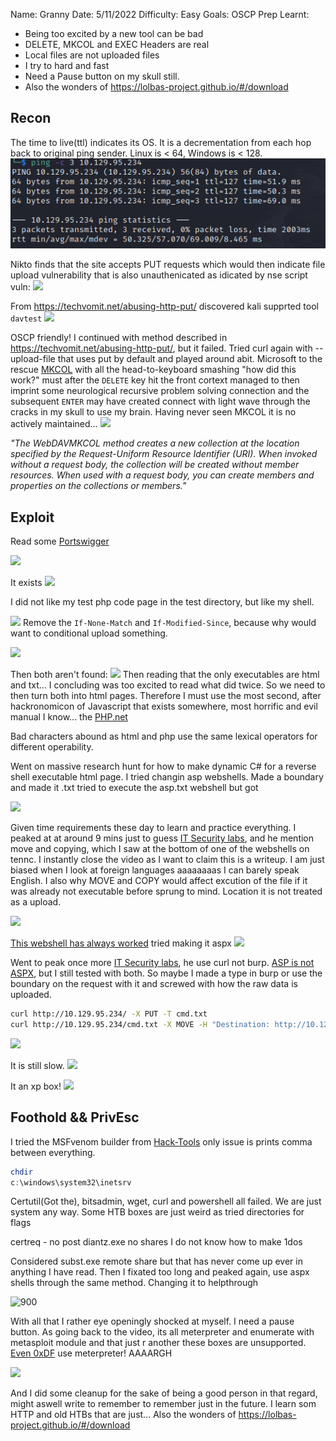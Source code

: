 
Name: Granny
Date:  5/11/2022
Difficulty:  Easy
Goals:  OSCP Prep 
Learnt:
- Being too excited by a new tool can be bad 
- DELETE, MKCOL and EXEC Headers are real
- Local files are not uploaded files
- I try to hard and fast
- Need a Pause button on my skull still. 
- Also the wonders of https://lolbas-project.github.io/#/download 

## Recon

The time to live(ttl) indicates its OS. It is a decrementation from each hop back to original ping sender. Linux is < 64, Windows is < 128.
![ping](HackTheBox/Retired-Machines/Granny/Screenshots/ping.png)

Nikto finds that the site accepts PUT requests which would then indicate file upload vulnerability that is also unauthenicated  as idicated by nse script vuln: 
![](vuln.png)

From https://techvomit.net/abusing-http-put/ discovered kali supprted tool `davtest`
![](wonderousWEBdav.png)

OSCP friendly! I continued with method described in https://techvomit.net/abusing-http-put/, but it failed. Tried curl again with --upload-file that uses put by default and played around abit. Microsoft to the rescue  [MKCOL](https://learn.microsoft.com/en-us/previous-versions/office/developer/exchange-server-2003/aa142923(v=exchg.65)) with all the head-to-keyboard smashing "how did this work?" must after the `DELETE` key hit the front cortext managed to then imprint some neurological recursive problem solving connection and the subsequent `ENTER`  may have created connect with light wave through the cracks in my skull to use my brain. Having never seen MKCOL it is no actively maintained...
![](declined.png)

*"The WebDAVMKCOL method creates a new collection at the location specified by the Request-Uniform Resource Identifier (URI). When invoked without a request body, the collection will be created without member resources. When used with a request body, you can create members and properties on the collections or members."*

## Exploit

Read some [Portswigger](https://portswigger.net/web-security/file-upload)

![](testdir.png)

It exists
![](testexists.png)

I did not like my test php code page in the test directory, but like my shell.

![](what.png)
Remove the `If-None-Match` and `If-Modified-Since`, because why would want to conditional upload something.

![](ahaaaaaaaaaaah.png)

Then both aren't found:
![](stillsadnopage.png)
Then reading that the only executables are html and txt... I concluding was too excited to read what did twice. So we need to then turn both into html pages. Therefore I must use the most second, after hackronomicon of Javascript that exists somewhere, most horrific and evil manual I know... the [PHP.net](https://www.php.net/manual/en/language.basic-syntax.phpmode.php) 

Bad characters abound as html and php use the same lexical operators for different operability. 

Went on massive research hunt for how to make dynamic C# for a reverse shell executable html page. I tried changin asp webshells. Made a boundary and made it .txt tried to execute the asp.txt webshell but got 

![](txtaspfail.png)

Given time requirements these day to learn and practice everything. I peaked at at around 9 mins just to guess [IT Security labs](https://www.youtube.com/watch?v=7l4KgYsBNyM), and he mention move and copying, which I saw at the bottom of one of the webshells on tennc. I instantly close the video as I want to claim this is a writeup. I am just biased when I look at foreign languages aaaaaaaas I can barely speak English. I also why MOVE and COPY would affect excution of the file if it was already not executable before sprung to mind. Location it is not treated as a upload.

![](errorsongranny.png)

[This webshell has always worked](https://github.com/tennc/webshell/blob/master/asp/webshell.asp) tried making it aspx
![](aspxsad.png)

Went to peak once more [IT Security labs](https://www.youtube.com/watch?v=7l4KgYsBNyM), he use curl not burp. [ASP is not ASPX](https://stackoverflow.com/questions/4462559/difference-between-asp-and-aspx-pages), but I still tested with both. So maybe I made a type in burp or use the boundary on the request with it and screwed with how the raw data is uploaded.

```bash
curl http://10.129.95.234/ -X PUT -T cmd.txt
curl http://10.129.95.234/cmd.txt -X MOVE -H "Destination: http://10.129.95.234/cmd.asp"
```

![](wtf.png)

It is still slow.
![](nastysysteminfo.png)

It an xp box!
![](xp.png)

## Foothold && PrivEsc

I tried the MSFvenom builder from [Hack-Tools](https://github.com/LasCC/Hack-Tools) only issue is prints comma between everything.

```powershell
chdir
c:\windows\system32\inetsrv
```

Certutil(Got the), bitsadmin, wget, curl and powershell all failed. We are just system any way. Some HTB boxes are just weird as tried directories for flags

certreq - no post
diantz.exe no shares I do not know how to make 1dos 

Considered subst.exe remote share but that has never come up ever in anything I have read. Then I fixated too long and peaked again, use aspx shells through the same method. Changing it to helpthrough

![900](fool.png)

With all that I rather eye openingly shocked at myself. I need a pause button. As going back to the video, its all meterpreter and enumerate with metasploit module and that just r another these boxes are unsupported. [Even 0xDF](https://0xdf.gitlab.io/2019/03/06/htb-granny.html) use meterpreter! AAAARGH

![](metasploitable.png)

And I did some cleanup for the sake of being a good person in that regard, might aswell write to remember to remember just in the future. I learn som HTTP and old HTBs that are just... Also the wonders of https://lolbas-project.github.io/#/download 